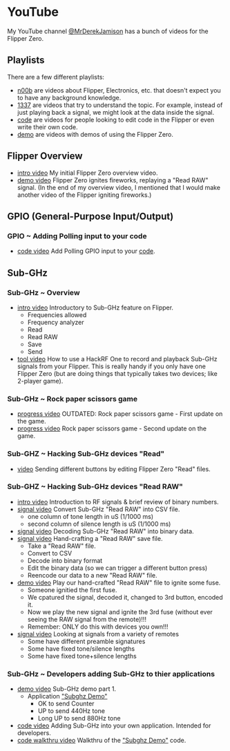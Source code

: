 # YouTube
My YouTube channel [@MrDerekJamison](https://youtube.com/@MrDerekJamison) has a bunch of videos for the Flipper Zero.

## Playlists
There are a few different playlists:
- [n00b](https://www.youtube.com/playlist?list=PLM1cyTMe-PYL8yUinRO8pKAf4DY6b4O6K) are videos about Flipper, Electronics, etc. that doesn't expect you to have any background knowledge.
- [1337](https://www.youtube.com/playlist?list=PLM1cyTMe-PYKgVdttrysDB3b37hrfL8yK) are videos that try to understand the topic.  For example, instead of just playing back a signal, we might look at the data inside the signal.
- [code](https://www.youtube.com/playlist?list=PLM1cyTMe-PYJaMQ6TWeK1mAWxORdjYJZ5) are videos for people looking to edit code in the Flipper or even write their own code.
- [demo](https://www.youtube.com/playlist?list=PLM1cyTMe-PYLwMGndLPgQQh0RNxqaMUCF) are videos with demos of using the Flipper Zero.



## Flipper Overview
- [intro video](https://youtu.be/nuRs_StGjxE) My initial Flipper Zero overview video.
- [demo video](https://youtu.be/8EuNqTr02eU) Flipper Zero ignites fireworks, replaying a "Read RAW" signal. (In the end of my overview video, I mentioned that I would make another video of the Flipper igniting fireworks.)



## GPIO (General-Purpose Input/Output)
### GPIO ~ Adding Polling input to your code
- [code video](https://youtu.be/v0PkcOtZdHg) Add Polling GPIO input to your [code](../gpio/gpio_polling_demo/README.md).



## Sub-GHz
### Sub-GHz ~ Overview
- [intro video](https://youtu.be/jNi-KlFTVkw) Introductory to Sub-GHz feature on Flipper.
  - Frequencies allowed
  - Frequency analyzer
  - Read
  - Read RAW
  - Save
  - Send
- [tool video](https://youtu.be/S0sgcDQrVOc) How to use a HackRF One to record and playback Sub-GHz signals from your Flipper.  This is really handy if you only have one Flipper Zero (but are doing things that typically takes two devices; like 2-player game).

### Sub-GHz ~ Rock paper scissors game
- [progress video](https://youtu.be/kP4-611YBWI) OUTDATED: Rock paper scissors game - First update on the game.
- [progress video](https://youtu.be/IzfrcORHvjA) Rock paper scissors game - Second update on the game.

### Sub-GHZ ~ Hacking Sub-GHz devices "Read"
- [video](https://youtu.be/r9pXts8KhtA) Sending different buttons by editing Flipper Zero "Read" files.

### Sub-GHZ ~ Hacking Sub-GHz devices "Read RAW"
- [intro video](https://youtu.be/ojpc7Q2fjS8) Introduction to RF signals & brief review of binary numbers.
- [signal video](https://youtu.be/7pPN2Ph8eJ0) Convert Sub-GHz "Read RAW" into CSV file.
  - one column of tone length in uS (1/1000 ms)
  - second column of silence length is uS (1/1000 ms)
- [signal video](https://youtu.be/LEyna1X_2dY) Decoding Sub-GHz "Read RAW" into binary data.
- [signal video](https://youtu.be/ihWnDep_Pfw) Hand-crafting a "Read RAW" save file.
  - Take a "Read RAW" file.
  - Convert to CSV
  - Decode into binary format
  - Edit the binary data (so we can trigger a different button press)
  - Reencode our data to a new "Read RAW" file.
- [demo video](https://youtu.be/-uG5dYobu-g) Play our hand-crafted "Read RAW" file to ignite some fuse.
  - Someone ignitied the first fuse.
  - We cpatured the signal, decoded it, changed to 3rd button, encoded it.
  - Now we play the new signal and ignite the 3rd fuse (without ever seeing the RAW signal from the remote)!!!
  - Remember: ONLY do this with devices you own!!!
- [signal video](https://youtu.be/SNiFvSeGzOQ) Looking at signals from a variety of remotes
  - Some have different preamble signatures
  - Some have fixed tone/silence lengths 
  - Some have fixed tone+silence lengths

### Sub-GHz ~ Developers adding Sub-GHz to thier applications
- [demo video](https://youtu.be/iPK7lXLIa1k) Sub-GHz demo part 1.
  - Application ["Subghz Demo"](../subghz/plugins/subghz_demo/README.md)
    - OK to send Counter
    - UP to send 440Hz tone
    - Long UP to send 880Hz tone
- [code video](https://youtu.be/2GwqbH1XMC4) Adding Sub-GHz into your own application.  Intended for developers.
- [code walkthru video](https://youtu.be/uRC6yLk1Zbc) Walkthru of the ["Subghz Demo"](../subghz/plugins/subghz_demo/README.md) code.

